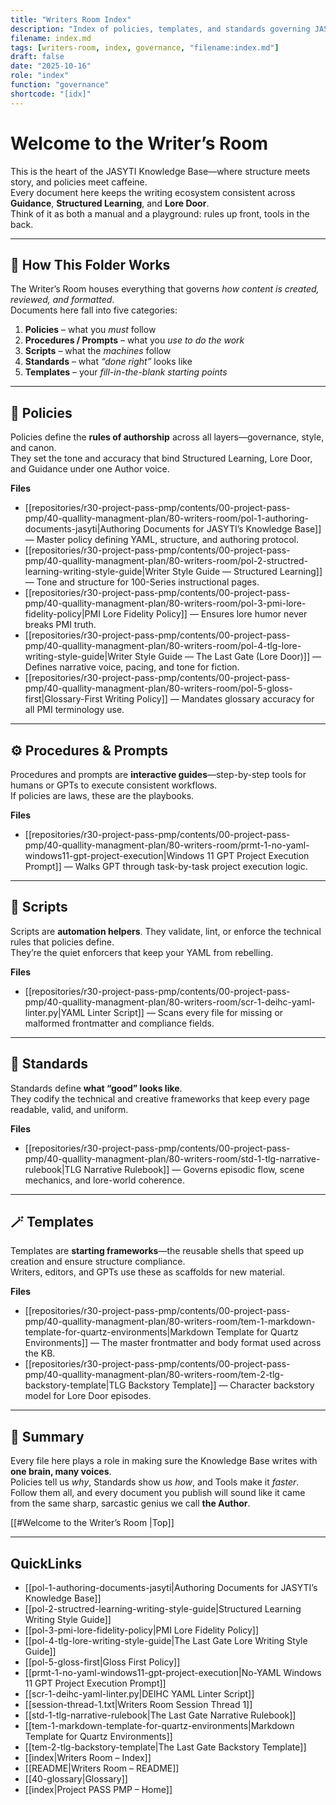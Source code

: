 ```yaml
---
title: "Writers Room Index"
description: "Index of policies, templates, and standards governing JASYTI’s writing environment and lore consistency."
filename: index.md
tags: [writers-room, index, governance, "filename:index.md"]
draft: false
date: "2025-10-16"
role: "index"
function: "governance"
shortcode: "[idx]"
---
```


# Welcome to the Writer’s Room  

This is the heart of the JASYTI Knowledge Base—where structure meets story, and policies meet caffeine.  
Every document here keeps the writing ecosystem consistent across **Guidance**, **Structured Learning**, and **Lore Door**.  
Think of it as both a manual and a playground: rules up front, tools in the back.

---

## 🧭 How This Folder Works  

The Writer’s Room houses everything that governs *how content is created, reviewed, and formatted*.  
Documents here fall into five categories:  

1. **Policies** – what you *must* follow  
2. **Procedures / Prompts** – what you *use to do the work*  
3. **Scripts** – what the *machines* follow  
4. **Standards** – what *“done right”* looks like  
5. **Templates** – your *fill-in-the-blank starting points*  

---

## 📜 Policies  
Policies define the **rules of authorship** across all layers—governance, style, and canon.  
They set the tone and accuracy that bind Structured Learning, Lore Door, and Guidance under one Author voice.

**Files**
- [[repositories/r30-project-pass-pmp/contents/00-project-pass-pmp/40-quallity-managment-plan/80-writers-room/pol-1-authoring-documents-jasyti|Authoring Documents for JASYTI’s Knowledge Base]] — Master policy defining YAML, structure, and authoring protocol.  
- [[repositories/r30-project-pass-pmp/contents/00-project-pass-pmp/40-quallity-managment-plan/80-writers-room/pol-2-structred-learning-writing-style-guide|Writer Style Guide — Structured Learning]] — Tone and structure for 100-Series instructional pages.  
- [[repositories/r30-project-pass-pmp/contents/00-project-pass-pmp/40-quallity-managment-plan/80-writers-room/pol-3-pmi-lore-fidelity-policy|PMI Lore Fidelity Policy]] — Ensures lore humor never breaks PMI truth.  
- [[repositories/r30-project-pass-pmp/contents/00-project-pass-pmp/40-quallity-managment-plan/80-writers-room/pol-4-tlg-lore-writing-style-guide|Writer Style Guide — The Last Gate (Lore Door)]] — Defines narrative voice, pacing, and tone for fiction.  
- [[repositories/r30-project-pass-pmp/contents/00-project-pass-pmp/40-quallity-managment-plan/80-writers-room/pol-5-gloss-first|Glossary-First Writing Policy]] — Mandates glossary accuracy for all PMI terminology use.  

---

## ⚙️ Procedures & Prompts  
Procedures and prompts are **interactive guides**—step-by-step tools for humans or GPTs to execute consistent workflows.  
If policies are laws, these are the playbooks.

**Files**
- [[repositories/r30-project-pass-pmp/contents/00-project-pass-pmp/40-quallity-managment-plan/80-writers-room/prmt-1-no-yaml-windows11-gpt-project-execution|Windows 11 GPT Project Execution Prompt]] — Walks GPT through task-by-task project execution logic.  

---

## 🧩 Scripts  
Scripts are **automation helpers**. They validate, lint, or enforce the technical rules that policies define.  
They’re the quiet enforcers that keep your YAML from rebelling.

**Files**
- [[repositories/r30-project-pass-pmp/contents/00-project-pass-pmp/40-quallity-managment-plan/80-writers-room/scr-1-deihc-yaml-linter.py|YAML Linter Script]] — Scans every file for missing or malformed frontmatter and compliance fields.  

---

## 🧱 Standards  
Standards define **what “good” looks like**.  
They codify the technical and creative frameworks that keep every page readable, valid, and uniform.

**Files**
- [[repositories/r30-project-pass-pmp/contents/00-project-pass-pmp/40-quallity-managment-plan/80-writers-room/std-1-tlg-narrative-rulebook|TLG Narrative Rulebook]] — Governs episodic flow, scene mechanics, and lore-world coherence.  

---

## 🪄 Templates  
Templates are **starting frameworks**—the reusable shells that speed up creation and ensure structure compliance.  
Writers, editors, and GPTs use these as scaffolds for new material.

**Files**
- [[repositories/r30-project-pass-pmp/contents/00-project-pass-pmp/40-quallity-managment-plan/80-writers-room/tem-1-markdown-template-for-quartz-environments|Markdown Template for Quartz Environments]] — The master frontmatter and body format used across the KB.  
- [[repositories/r30-project-pass-pmp/contents/00-project-pass-pmp/40-quallity-managment-plan/80-writers-room/tem-2-tlg-backstory-template|TLG Backstory Template]] — Character backstory model for Lore Door episodes.  

---

## 🧠 Summary  

Every file here plays a role in making sure the Knowledge Base writes with **one brain, many voices**.  
Policies tell us *why*, Standards show us *how*, and Tools make it *faster*.  
Follow them all, and every document you publish will sound like it came from the same sharp, sarcastic genius we call **the Author**.

[[#Welcome to the Writer’s Room  |Top]]

---

## QuickLinks
- [[pol-1-authoring-documents-jasyti|Authoring Documents for JASYTI’s Knowledge Base]]
- [[pol-2-structred-learning-writing-style-guide|Structured Learning Writing Style Guide]]
- [[pol-3-pmi-lore-fidelity-policy|PMI Lore Fidelity Policy]]
- [[pol-4-tlg-lore-writing-style-guide|The Last Gate Lore Writing Style Guide]]
- [[pol-5-gloss-first|Gloss First Policy]]
- [[prmt-1-no-yaml-windows11-gpt-project-execution|No-YAML Windows 11 GPT Project Execution Prompt]]
- [[scr-1-deihc-yaml-linter.py|DEIHC YAML Linter Script]]
- [[session-thread-1.txt|Writers Room Session Thread 1]]
- [[std-1-tlg-narrative-rulebook|The Last Gate Narrative Rulebook]]
- [[tem-1-markdown-template-for-quartz-environments|Markdown Template for Quartz Environments]]
- [[tem-2-tlg-backstory-template|The Last Gate Backstory Template]]
- [[index|Writers Room – Index]]
- [[README|Writers Room – README]]
- [[40-glossary|Glossary]]
- [[index|Project PASS PMP – Home]]
